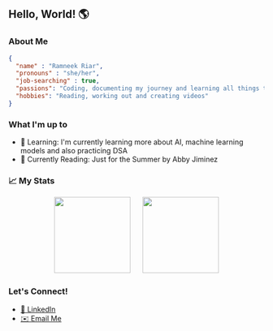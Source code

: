 ## Hello, World! 🌎

### About Me

```json
{
  "name" : "Ramneek Riar",
  "pronouns" : "she/her",
  "job-searching" : true,
  "passions": "Coding, documenting my journey and learning all things tech!",
  "hobbies": "Reading, working out and creating videos"
}
```

### What I'm up to
- 🌱 Learning: I'm currently learning more about AI, machine learning models and also practicing DSA
- 📖 Currently Reading: Just for the Summer by Abby Jiminez

### 📈 My Stats
<div align="center">
    <img height="150" src="https://github-readme-stats.vercel.app/api?username=ramneekriar&hide=contribs,prs&theme=dracula&show_icons=true"/>
    &nbsp;&nbsp;&nbsp;&nbsp;
    <img height="150" src="https://github-readme-stats.vercel.app/api/top-langs/?username=ramneekriar&layout=compact&theme=dracula"/>
</div>


### Let's Connect!
- [🔗 LinkedIn](https://www.linkedin.com/in/ramneekriar)
- [✉️ Email Me](mailto:toramneekriar@gmail.com)
